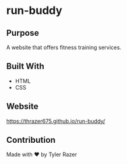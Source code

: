 # run-buddy

## Purpose
A website that offers fitness training services.

## Built With
* HTML
* CSS

## Website
https://thrazer675.github.io/run-buddy/

## Contribution
Made with ❤️ by Tyler Razer
